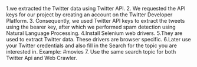  
1.we extracted the Twitter data using Twitter API. 
2. We requested the API keys for our project by creating an account on the Twitter Developer Platform. 
3. Consequently, we used Twitter API keys to extract the tweets using the bearer key, after which we performed spam detection using Natural Language Processing. 
4.Install Selenium web drivers.
5.They are used to extract Twitter data. These drivers are browser specific.
6.Later use your Twitter credentials and also fill in the Search for the topic you are interested in.
          Example: #movies
7. Use the same search topic for both Twitter Api and Web Crawler.
